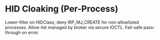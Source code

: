 # HID Cloaking (Per-Process)
Lower-filter on HIDClass; deny IRP_MJ_CREATE for non-allowlisted processes.
Allow-list managed by broker via secure IOCTL. Fail-safe pass-through on error.
